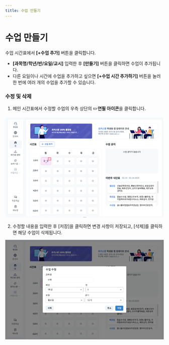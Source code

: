 ```yaml
---
title: 수업 만들기
---
```


# 수업 만들기

수업 시간표에서 **\[+수업 추가]** 버튼을 클릭합니다.

<!--
![](/img/teacher/elementary/03-01.jpg)
-->

- **\[과목명/학년/반/요일/교시]** 입력한 후 **\[만들기]** 버튼을 클릭하면 수업이 추가됩니다.
- 다른 요일이나 시간에 수업을 추가하고 싶으면 **\[+수업 시간 추가하기]** 버튼을 눌러 한 번에 여러 개의 수업을 추가할 수 있습니다.

<!--
![](/img/teacher/elementary/03-02.jpg)
-->

### 수정 및 삭제

1. 메인 시간표에서 수정할 수업의 우측 상단의 ✏️**연필 아이콘**을 클릭합니다.

![](/img/tcher_2-2-1_01.jpg)

2. 수정할 내용을 입력한 후 \[저장]을 클릭하면 변경 사항이 저장되고, \[삭제]를 클릭하면 해당 수업이 삭제됩니다.

![](/img/tcher_2-2-1_02.jpg)
